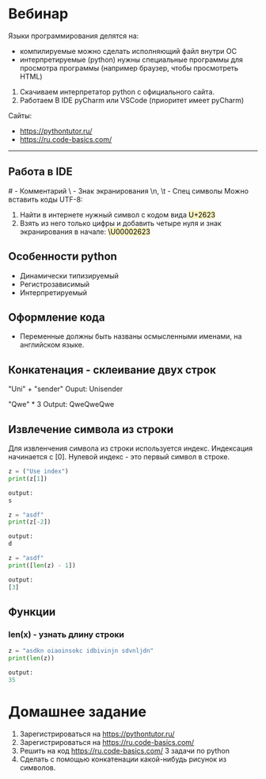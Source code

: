 # Вебинар

Языки программирования делятся на:
- компилируемые
	можно сделать исполняющий файл внутри ОС
- интерпретируемые (python)
	нужны специальные программы для просмотра программы (например браузер, чтобы просмотреть HTML)

1. Скачиваем интерпретатор python с официального сайта.
2. Работаем В IDE pyCharm или VSCode (приоритет имеет pyCharm)

Сайты:
- https://pythontutor.ru/
- https://ru.code-basics.com/
***
## Работа в IDE
\# - Комментарий
\\ - Знак экранирования
\\n, \\t - Спец символы
Можно вставить коды UTF-8:
1. Найти в интернете нужный символ с кодом вида <mark style="background: #FFF3A3A6;">U+2623</mark> 
2. Взять из него только цифры и добавить четыре нуля и знак экранирования в начале: <mark style="background: #FFF3A3A6;">\\U00002623</mark>

## Особенности python
- Динамически типизируемый
- Регистрозависимый
- Интерпретируемый

## Оформление кода
- Переменные должны быть названы осмысленными именами, на английском языке.

## Конкатенация - склеивание двух строк
"Uni" + "sender"
Ouput:
Unisender

"Qwe" * 3
Output:
QweQweQwe
## Извлечение символа из строки
Для извленчения символа из строки используется индекс.
Индексация начинается с \[0\].
Нулевой индекс - это первый символ в строке.
~~~python
z = ("Use index")
print(z[1])

output:
s
~~~

~~~python
z = "asdf"
print(z[-2])

output:
d
~~~

~~~python
z = "asdf"
print([len(z) - 1])

output:
[3]
~~~

## Функции
### len(x) - узнать длину строки
~~~python
z = "asdkn oiaoinsokc idbivinjn sdvnljdn"
print(len(z))

output:
35
~~~

# Домашнее задание
1. Зарегистрироваться на https://pythontutor.ru/
2. Зарегистрироваться на https://ru.code-basics.com/
3. Решить на код https://ru.code-basics.com/ 3 задачи по python
4. Сделать с помощью конкатенации какой-нибудь рисунок из символов.